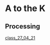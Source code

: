 # A to the K 
## Processing 
[class_27_04_21](https://tiffgxhuang.github.io/AtotheK-TypeSampler/class_27_04_21/index.html)
